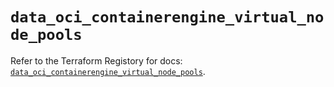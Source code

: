 # `data_oci_containerengine_virtual_node_pools`

Refer to the Terraform Registory for docs: [`data_oci_containerengine_virtual_node_pools`](https://registry.terraform.io/providers/oracle/oci/6.18.0/docs/data-sources/containerengine_virtual_node_pools).
